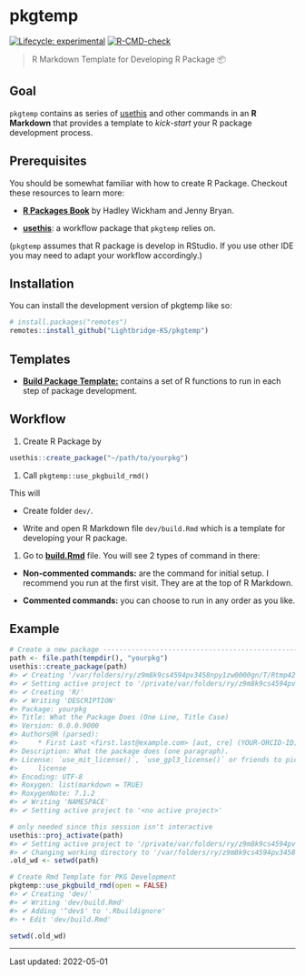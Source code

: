 
<!-- README.md is generated from README.Rmd. Please edit that file -->

# pkgtemp

<!-- badges: start -->

[![Lifecycle:
experimental](https://img.shields.io/badge/lifecycle-experimental-orange.svg)](https://lifecycle.r-lib.org/articles/stages.html#experimental)
[![R-CMD-check](https://github.com/Lightbridge-KS/pkgtemp/actions/workflows/R-CMD-check.yaml/badge.svg)](https://github.com/Lightbridge-KS/pkgtemp/actions/workflows/R-CMD-check.yaml)
<!-- badges: end -->

> R Markdown Template for Developing R Package :package:

## Goal

`pkgtemp` contains as series of
[usethis](https://usethis.r-lib.org/index.html) and other commands in an
**R Markdown** that provides a template to *kick-start* your R package
development process.

## Prerequisites

You should be somewhat familiar with how to create R Package. Checkout
these resources to learn more:

-   [**R Packages Book**](https://r-pkgs.org/index.html) by Hadley
    Wickham and Jenny Bryan.

-   [**usethis**](https://usethis.r-lib.org/index.html): a workflow
    package that `pkgtemp` relies on.

(`pkgtemp` assumes that R package is develop in RStudio. If you use
other IDE you may need to adapt your workflow accordingly.)

## Installation

You can install the development version of pkgtemp like so:

``` r
# install.packages("remotes")
remotes::install_github("Lightbridge-KS/pkgtemp")
```

## Templates

-   [**Build Package
    Template:**](./inst/rmarkdown/templates/build/skeleton/skeleton.Rmd)
    contains a set of R functions to run in each step of package
    development.

## Workflow

1.  Create R Package by

``` r
usethis::create_package("~/path/to/yourpkg")
```

1.  Call `pkgtemp::use_pkgbuild_rmd()`

This will

-   Create folder `dev/`.

-   Write and open R Markdown file `dev/build.Rmd` which is a template
    for developing your R package.

1.  Go to
    [**build.Rmd**](./inst/rmarkdown/templates/build/skeleton/skeleton.Rmd)
    file. You will see 2 types of command in there:

-   **Non-commented commands:** are the command for initial setup. I
    recommend you run at the first visit. They are at the top of R
    Markdown.

-   **Commented commands:** you can choose to run in any order as you
    like.

## Example

``` r
# Create a new package -------------------------------------------------
path <- file.path(tempdir(), "yourpkg")
usethis::create_package(path)
#> ✔ Creating '/var/folders/ry/z9m8k9cs4594pv3458npy1zw0000gn/T/Rtmp42V6Vu/yourpkg/'
#> ✔ Setting active project to '/private/var/folders/ry/z9m8k9cs4594pv3458npy1zw0000gn/T/Rtmp42V6Vu/yourpkg'
#> ✔ Creating 'R/'
#> ✔ Writing 'DESCRIPTION'
#> Package: yourpkg
#> Title: What the Package Does (One Line, Title Case)
#> Version: 0.0.0.9000
#> Authors@R (parsed):
#>     * First Last <first.last@example.com> [aut, cre] (YOUR-ORCID-ID)
#> Description: What the package does (one paragraph).
#> License: `use_mit_license()`, `use_gpl3_license()` or friends to pick a
#>     license
#> Encoding: UTF-8
#> Roxygen: list(markdown = TRUE)
#> RoxygenNote: 7.1.2
#> ✔ Writing 'NAMESPACE'
#> ✔ Setting active project to '<no active project>'

# only needed since this session isn't interactive
usethis::proj_activate(path)
#> ✔ Setting active project to '/private/var/folders/ry/z9m8k9cs4594pv3458npy1zw0000gn/T/Rtmp42V6Vu/yourpkg'
#> ✔ Changing working directory to '/var/folders/ry/z9m8k9cs4594pv3458npy1zw0000gn/T/Rtmp42V6Vu/yourpkg/'
.old_wd <- setwd(path)

# Create Rmd Template for PKG Development
pkgtemp::use_pkgbuild_rmd(open = FALSE)
#> ✔ Creating 'dev/'
#> ✔ Writing 'dev/build.Rmd'
#> ✔ Adding '^dev$' to '.Rbuildignore'
#> • Edit 'dev/build.Rmd'

setwd(.old_wd)
```

------------------------------------------------------------------------

Last updated: 2022-05-01
